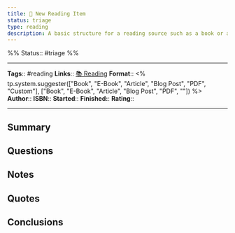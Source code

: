 ```yaml
---
title: 📙 New Reading Item
status: triage
type: reading
description: A basic structure for a reading source such as a book or article
---
```

%%
Status:: #triage 
%%

---
**Tags**:: #reading
**Links**:: [📚 Reading](-reading.md)
**Format**:: <% tp.system.suggester(["Book", "E-Book", "Article", "Blog Post", "PDF", "Custom"], ["Book", "E-Book", "Article", "Blog Post", "PDF", ""]) %>
**Author**:: 
**ISBN**::
**Started**::
**Finished:**:
**Rating**::

---

## Summary
<!-- Enter a brief summary of the book here, this can be copied from a website or a picture from a book jacket -->

## Questions
<!-- What Questions do you want answered by this book? Do you have any assumptions about what you might learn? -->

## Notes
<!-- Notes made from reading -->

## Quotes
<!-- Quotes that can be used later -->

## Conclusions
<!-- Any conclusions drawn from the book -->